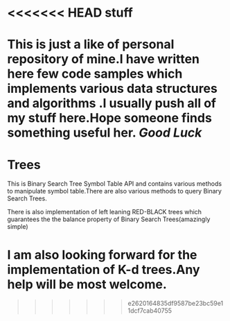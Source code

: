 <<<<<<< HEAD
stuff
=====
This is just a like of personal repository of mine.I have written here few code samples which implements various data structures and algorithms
.I usually push all of my stuff here.Hope someone finds something useful her.
*Good Luck*
=======
Trees
=====
This is Binary Search Tree Symbol Table API and contains various methods to manipulate symbol table.There are also various methods to query Binary Search Trees.

There is also implementation of left leaning RED-BLACK trees which guarantees the the balance property of Binary Search Trees(amazingly simple)

I am also looking forward for the implementation of K-d trees.Any help will be most welcome.
=======

>>>>>>> e2620164835df9587be23bc59e11dcf7cab40755
